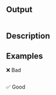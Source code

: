 ## Output

```text
```

## Description

## Examples

❌ Bad

```dockerfile
```

✅ Good

```dockerfile
```
